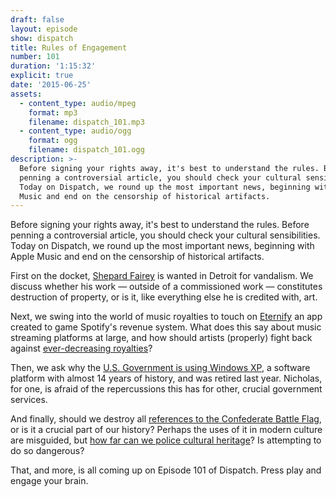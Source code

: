 ```yaml
---
draft: false
layout: episode
show: dispatch
title: Rules of Engagement
number: 101
duration: '1:15:32'
explicit: true
date: '2015-06-25'
assets:
  - content_type: audio/mpeg
    format: mp3
    filename: dispatch_101.mp3
  - content_type: audio/ogg
    format: ogg
    filename: dispatch_101.ogg
description: >-
  Before signing your rights away, it's best to understand the rules. Before
  penning a controversial article, you should check your cultural sensibilities.
  Today on Dispatch, we round up the most important news, beginning with Apple
  Music and end on the censorship of historical artifacts.
---
```

Before signing your rights away, it's best to understand the rules. Before penning a controversial article, you should check your cultural sensibilities. Today on Dispatch, we round up the most important news, beginning with Apple Music and end on the censorship of historical artifacts.

First on the docket, [Shepard Fairey](http://www.artnews.com/2015/06/25/warrant-issued-for-shepard-faireys-arrest-in-detroit) is wanted in Detroit for vandalism. We discuss whether his work &mdash; outside of a commissioned work &mdash; constitutes destruction of property, or is it, like everything else he is credited with, art.

Next, we swing into the world of music royalties to touch on [Eternify](http://www.bbc.com/news/technology-33255037) an app created to game Spotify's revenue system. What does this say about music streaming platforms at large, and how should artists (properly) fight back against [ever-decreasing royalties](http://www.digitalmusicnews.com/permalink/2015/06/23/breaking-apple-paying-just-0-002-per-stream-during-its-free-trial-period)?

Then, we ask why the [U.S. Government is using Windows XP](http://www.zdnet.com/article/us-navy-pays-out-millions-to-microsoft-to-keep-running-windows-xp/), a software platform with almost 14 years of history, and was retired last year. Nicholas, for one, is afraid of the repercussions this has for other, crucial government services.

And finally, should we destroy all [references to the Confederate Battle Flag](http://www.macrumors.com/2015/06/25/apple-removes-civil-war-games-confederate-flag), or is it a crucial part of our history? Perhaps the uses of it in modern culture are misguided, but [how far can we police cultural heritage](http://nypost.com/2015/06/24/gone-with-the-wind-should-go-the-way-of-the-confederate-flag)? Is attempting to do so dangerous?

That, and more, is all coming up on Episode 101 of Dispatch. Press play and engage your brain.